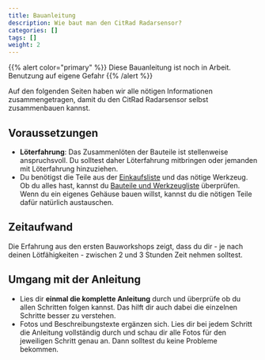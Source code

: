 ```yaml
---
title: Bauanleitung
description: Wie baut man den CitRad Radarsensor?
categories: []
tags: []
weight: 2
---
```


{{% alert color="primary" %}}
Diese Bauanleitung ist noch in Arbeit. Benutzung auf eigene Gefahr
{{% /alert %}}

Auf den folgenden Seiten haben wir alle nötigen Informationen zusammengetragen, damit du den CitRad Radarsensor selbst zusammenbauen kannst.

## Voraussetzungen
- **Löterfahrung**: Das Zusammenlöten der Bauteile ist stellenweise anspruchsvoll. Du solltest daher Löterfahrung mitbringen oder jemanden mit Löterfahrung hinzuziehen.
- Du benötigst die Teile aus der [Einkaufsliste](/docs/einkaufsliste/) und das nötige Werkzeug. Ob du alles hast, kannst du [Bauteile und Werkzeugliste](docs/bauanleitung/teile_und_werkzeug/) überprüfen. Wenn du ein eigenes Gehäuse bauen willst, kannst du die nötigen Teile dafür natürlich austauschen.

## Zeitaufwand
Die Erfahrung aus den ersten Bauworkshops zeigt, dass du dir - je nach deinen Lötfähigkeiten - zwischen 2 und 3 Stunden Zeit nehmen solltest.

## Umgang mit der Anleitung
- Lies dir **einmal die komplette Anleitung** durch und überprüfe ob du allen Schritten folgen kannst. Das hilft dir auch dabei die einzelnen Schritte besser zu verstehen.
- Fotos und Beschreibungstexte ergänzen sich. Lies dir bei jedem Schritt die Anleitung vollständig durch und schau dir alle Fotos für den jeweiligen Schritt genau an. Dann solltest du keine Probleme bekommen.



